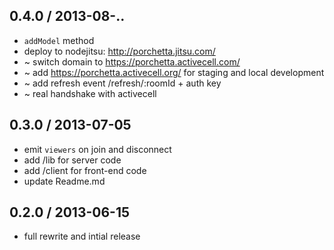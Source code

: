 ## 0.4.0 / 2013-08-..

  * `addModel` method
  * deploy to nodejitsu: http://porchetta.jitsu.com/
  * ~ switch domain to https://porchetta.activecell.com/
  * ~ add https://porchetta.activecell.org/ for staging and local development
  * ~ add refresh event /refresh/:roomId + auth key
  * ~ real handshake with activecell

## 0.3.0 / 2013-07-05

  * emit `viewers` on join and disconnect
  * add /lib for server code
  * add /client for front-end code
  * update Readme.md

## 0.2.0 / 2013-06-15

  * full rewrite and intial release
